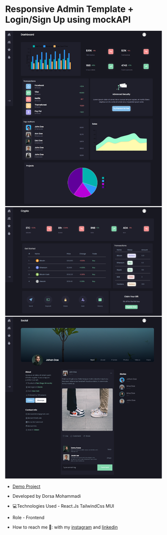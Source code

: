 # Responsive Admin Template + Login/Sign Up using mockAPI

![project1](https://github.com/dorsamhm/admin_panel/blob/main/bg1.png)
![project1](https://github.com/dorsamhm/admin_panel/blob/main/bg2.png)
![project1](https://github.com/dorsamhm/admin_panel/blob/main/bg3.png)

- [Demo Project](https://admin-panel-seven-phi.vercel.app/)

- Developed by Dorsa Mohammadi

- 💻Technologies Used - React.Js TailwindCss MUI

- Role - Frontend

- How to reach me 👩: with my [instagram](https://instagram.com/dorsamhmdi.web) and [linkedin](https://www.linkedin.com/in/dorsa-mohammadi-692854284)

